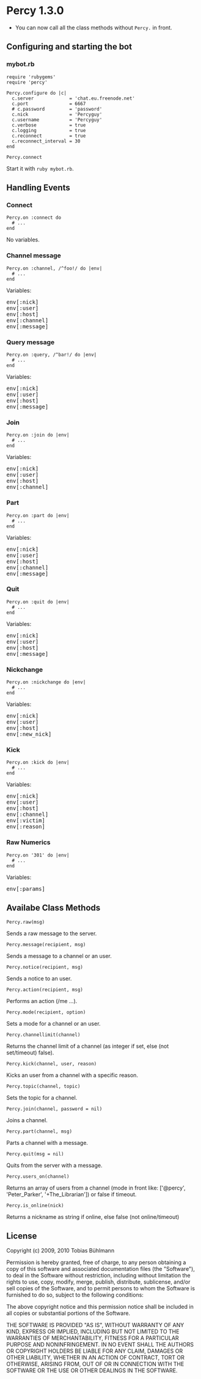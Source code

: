 # Percy 1.3.0

- You can now call all the class methods without `Percy.` in front.

## Configuring and starting the bot

### mybot.rb
    require 'rubygems'
    require 'percy'
    
    Percy.configure do |c|
      c.server             = 'chat.eu.freenode.net'
      c.port               = 6667
      # c.password         = 'password'
      c.nick               = 'Percyguy'
      c.username           = 'Percyguy'
      c.verbose            = true
      c.logging            = true
      c.reconnect          = true
      c.reconnect_interval = 30
    end
    
    Percy.connect

Start it with `ruby mybot.rb`.

## Handling Events
### Connect
    Percy.on :connect do
      # ...
    end
No variables.

### Channel message
    Percy.on :channel, /^foo!/ do |env|
      # ...
    end
Variables:

<tt>env[:nick]<br />
env[:user]<br />
env[:host]<br />
env[:channel]<br />
env[:message]</tt>

### Query message
    Percy.on :query, /^bar!/ do |env|
      # ...
    end
Variables:

<tt>env[:nick]<br />
env[:user]<br />
env[:host]<br />
env[:message]</tt>

### Join
    Percy.on :join do |env|
      # ...
    end
Variables:

<tt>env[:nick]<br />
env[:user]<br />
env[:host]<br />
env[:channel]</tt>

### Part
    Percy.on :part do |env|
      # ...
    end
Variables:

<tt>env[:nick]<br />
env[:user]<br />
env[:host]<br />
env[:channel]<br />
env[:message]</tt>

### Quit
    Percy.on :quit do |env|
      # ...
    end
Variables:

<tt>env[:nick]<br />
env[:user]<br />
env[:host]<br />
env[:message]</tt>

### Nickchange
    Percy.on :nickchange do |env|
      # ...
    end
Variables:

<tt>env[:nick]<br />
env[:user]<br />
env[:host]<br />
env[:new_nick]</tt>

### Kick
    Percy.on :kick do |env|
      # ...
    end
Variables:

<tt>env[:nick]<br />
env[:user]<br />
env[:host]<br />
env[:channel]<br />
env[:victim]<br />
env[:reason]</tt>

### Raw Numerics
    Percy.on '301' do |env|
      # ...
    end
Variables:

<tt>env[:params]</tt>

## Availabe Class Methods

`Percy.raw(msg)`

Sends a raw message to the server.

`Percy.message(recipient, msg)`

Sends a message to a channel or an user.

`Percy.notice(recipient, msg)`

Sends a notice to an user.

`Percy.action(recipient, msg)`

Performs an action (/me ...).

`Percy.mode(recipient, option)`

Sets a mode for a channel or an user.

`Percy.channellimit(channel)`

Returns the channel limit of a channel (as integer if set, else (not set/timeout) false).

`Percy.kick(channel, user, reason)`

Kicks an user from a channel with a specific reason.

`Percy.topic(channel, topic)`

Sets the topic for a channel.

`Percy.join(channel, password = nil)`

Joins a channel.

`Percy.part(channel, msg)`

Parts a channel with a message.

`Percy.quit(msg = nil)`

Quits from the server with a message.

`Percy.users_on(channel)`

Returns an array of users from a channel (mode in front like: ['@percy', 'Peter_Parker', '+The_Librarian']) or false if timeout.


`Percy.is_online(nick)`

Returns a nickname as string if online, else false (not online/timeout)

## License
Copyright (c) 2009, 2010 Tobias Bühlmann

Permission is hereby granted, free of charge, to any person obtaining a copy of this software and associated documentation files (the "Software"), to deal in the Software without restriction, including without limitation the rights to use, copy, modify, merge, publish, distribute, sublicense, and/or sell copies of the Software, and to permit persons to whom the Software is furnished to do so, subject to the following conditions:

The above copyright notice and this permission notice shall be included in all copies or substantial portions of the Software.

THE SOFTWARE IS PROVIDED "AS IS", WITHOUT WARRANTY OF ANY KIND, EXPRESS OR IMPLIED, INCLUDING BUT NOT LIMITED TO THE WARRANTIES OF MERCHANTABILITY, FITNESS FOR A PARTICULAR PURPOSE AND NONINFRINGEMENT. IN NO EVENT SHALL THE AUTHORS OR COPYRIGHT HOLDERS BE LIABLE FOR ANY CLAIM, DAMAGES OR OTHER LIABILITY, WHETHER IN AN ACTION OF CONTRACT, TORT OR OTHERWISE, ARISING FROM, OUT OF OR IN CONNECTION WITH THE SOFTWARE OR THE USE OR OTHER DEALINGS IN THE SOFTWARE.
